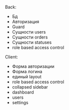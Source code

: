 Back:
- Бд
- Авторизация
- Guard
- Сущности users
- Сущности orders
- Сущности statuses
- role based access control

Client:
- Форма авторизации
- Форма логина
- единый layout
- role based access control
- collapsed sidebar
- dashboard
- users
- settings
